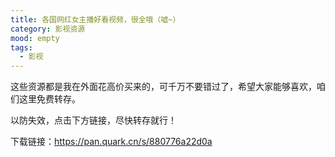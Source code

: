 ```yaml
---
title: 各国网红女主播好看视频，很全哦（嘘~）
category: 影视资源
mood: empty
tags:
  - 影视
---
```








这些资源都是我在外面花高价买来的，可千万不要错过了，希望大家能够喜欢，咱们这里免费转存。




以防失效，点击下方链接，尽快转存就行！




下载链接：https://pan.quark.cn/s/880776a22d0a








